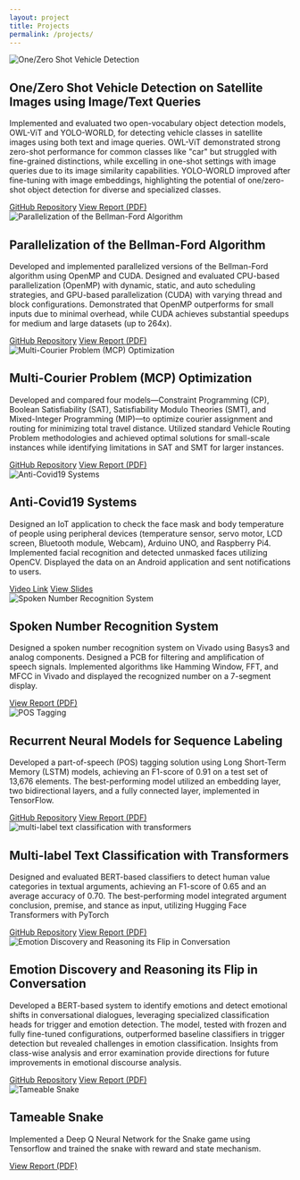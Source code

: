 ```yaml
---
layout: project
title: Projects
permalink: /projects/
---
```


<div class="projects">

  <div class="project-item" data-category="computer-vision">
    <img src="../images/mlcv.JPG" alt="One/Zero Shot Vehicle Detection">
    <div class="project-content">
      <h2>One/Zero Shot Vehicle Detection on Satellite Images using Image/Text Queries</h2>
      <p>Implemented and evaluated two open-vocabulary object detection models, OWL-ViT and YOLO-WORLD, for detecting vehicle classes in satellite images using both text and image queries. OWL-ViT demonstrated strong zero-shot performance for common classes like "car" but struggled with fine-grained distinctions, while excelling in one-shot settings with image queries due to its image similarity capabilities. YOLO-WORLD improved after fine-tuning with image embeddings, highlighting the potential of one/zero-shot object detection for diverse and specialized classes.</p>
      <div class="project-buttons">
        <a href="https://github.com/pelinsuacar/MLCV_project">GitHub Repository</a>
        <a href="https://github.com/pelinsuacar/MLCV_project/blob/main/MLCV_PROJECT_REPORT_PELINSU_ACAR.pdf">View Report (PDF)</a>
      </div>
    </div>
  </div>

  <div class="project-item" data-category="parallel-computing">
    <img src="../images/cudavsopenmp.JPG" alt="Parallelization of the Bellman-Ford Algorithm">
    <div class="project-content">
      <h2>Parallelization of the Bellman-Ford Algorithm</h2>
      <p>Developed and implemented parallelized versions of the Bellman-Ford algorithm using OpenMP and CUDA. Designed and evaluated CPU-based parallelization (OpenMP) with dynamic, static, and auto scheduling strategies, and GPU-based parallelization (CUDA) with varying thread and block configurations. Demonstrated that OpenMP outperforms for small inputs due to minimal overhead, while CUDA achieves substantial speedups for medium and large datasets (up to 264x).</p>
      <div class="project-buttons">
        <a href="https://github.com/pelinsuacar/parallel_bellman_ford_implementation">GitHub Repository</a>
        <a href="https://github.com/pelinsuacar/parallel_bellman_ford_implementation/blob/main/pelinsu_acar_project_report.pdf">View Report (PDF)</a>
      </div>
    </div>
  </div>

  <div class="project-item" data-category="optimization">
    <img src="../images/cdmo.png" alt="Multi-Courier Problem (MCP) Optimization">
    <div class="project-content">
      <h2>Multi-Courier Problem (MCP) Optimization</h2>
      <p>Developed and compared four models—Constraint Programming (CP), Boolean Satisfiability (SAT), Satisfiability Modulo Theories (SMT), and Mixed-Integer Programming (MIP)—to optimize courier assignment and routing for minimizing total travel distance. Utilized standard Vehicle Routing Problem methodologies and achieved optimal solutions for small-scale instances while identifying limitations in SAT and SMT for larger instances.</p>
      <div class="project-buttons">
        <a href="https://github.com/pelinsuacar/CDMO_Project">GitHub Repository</a>
        <a href="https://github.com/pelinsuacar/CDMO_Project/blob/main/CDMO_Project_Report.pdf">View Report (PDF)</a>
      </div>
    </div>
  </div>

<div class="project-item" data-category="computer-vision iot"> 
    <img src="../images/facemask.JPG" alt="Anti-Covid19 Systems">
    <div class="project-content">
      <h2>Anti-Covid19 Systems</h2>
      <p>Designed an IoT application to check the face mask and body temperature of people using peripheral devices (temperature sensor, servo motor, LCD screen, Bluetooth module, Webcam), Arduino UNO, and Raspberry Pi4. Implemented facial recognition and detected unmasked faces utilizing OpenCV. Displayed the data on an Android application and sent notifications to users.</p>
      <div class="project-buttons">
        <a href="https://www.youtube.com/watch?v=Hjg5IJv0Vv4" target="_blank">Video Link</a>
        <a href="https://docs.google.com/gview?url=https://raw.githubusercontent.com/pelinsuacar/pelinsuacar.github.io/master/files/anti-covid19.pptx&embedded=true" target="_blank">View Slides</a>
      </div>
    </div>
</div>


  <div class="project-item" data-category="signal-processing">
    <img src="../images/number_recognition.JPG" alt="Spoken Number Recognition System">
    <div class="project-content">
      <h2>Spoken Number Recognition System</h2>
      <p>Designed a spoken number recognition system on Vivado using Basys3 and analog components. Designed a PCB for filtering and amplification of speech signals. Implemented algorithms like Hamming Window, FFT, and MFCC in Vivado and displayed the recognized number on a 7-segment display.</p>
      <div class="project-buttons">
        <a href="https://docs.google.com/gview?url=https://raw.githubusercontent.com/pelinsuacar/pelinsuacar.github.io/master/files/Spoken Number Recognition.pdf&embedded=true" target="_blank">View Report (PDF)</a>
      </div>
    </div>
  </div>

  <div class="project-item" data-category="nlp">
    <img src="../images/nlp1.png" alt="POS Tagging">
    <div class="project-content">
      <h2>Recurrent Neural Models for Sequence Labeling</h2>
      <p>Developed a part-of-speech (POS) tagging solution using Long Short-Term Memory (LSTM) models, achieving an F1-score of 0.91 on a test set of 13,676 elements. The best-performing model utilized an embedding layer, two bidirectional layers, and a fully connected layer, implemented in TensorFlow.</p>
      <div class="project-buttons">
        <a href="https://github.com/pelinsuacar/NLP_Projects/blob/main/Assignment1.ipynb">GitHub Repository</a>
        <a href="https://github.com/pelinsuacar/NLP_Projects/blob/main/NLP_A1.pdf">View Report (PDF)</a>
      </div>
    </div>
  </div>

  <div class="project-item" data-category="nlp">
    <img src="../images/nlp2.png" alt="multi-label text classification with transformers">
    <div class="project-content">
      <h2>Multi-label Text Classification with Transformers</h2>
      <p>Designed and evaluated BERT-based classifiers to detect human value categories in textual arguments, achieving an F1-score of 0.65 and an average accuracy of 0.70. The best-performing model integrated argument conclusion, premise, and stance as input, utilizing Hugging Face Transformers with PyTorch</p>
      <div class="project-buttons">
        <a href="https://github.com/pelinsuacar/NLP_Projects/blob/main/Assignment2.ipynb">GitHub Repository</a>
        <a href="https://github.com/pelinsuacar/NLP_Projects/blob/main/NLP_A2.pdf">View Report (PDF)</a>
      </div>
    </div>
  </div>
    
  <div class="project-item" data-category="nlp">
    <img src="../images/nlp3.png" alt="Emotion Discovery and Reasoning its Flip in Conversation">
    <div class="project-content">
      <h2>Emotion Discovery and Reasoning its Flip in Conversation</h2>
      <p>Developed a BERT-based system to identify emotions and detect emotional shifts in conversational dialogues, leveraging specialized classification heads for trigger and emotion detection. The model, tested with frozen and fully fine-tuned configurations, outperformed baseline classifiers in trigger detection but revealed challenges in emotion classification. Insights from class-wise analysis and error examination provide directions for future improvements in emotional discourse analysis.</p>
      <div class="project-buttons">
        <a href="https://github.com/pelinsuacar/NLP_Projects/blob/main/NLP_project_Acar_Carkaxhia_Diaconu_Korsten.ipynb">GitHub Repository</a>
        <a href="https://github.com/pelinsuacar/NLP_Projects/blob/main/NLP_project_report_Acar_Carkaxhia_Diaconu_Korsten.pdf">View Report (PDF)</a>
      </div>
    </div>
  </div>

  <div class="project-item" data-category="reinforcement-learning">
    <img src="../images/teamable snake.JPG" alt="Tameable Snake">
    <div class="project-content">
      <h2>Tameable Snake</h2>
      <p>Implemented a Deep Q Neural Network for the Snake game using Tensorflow and trained the snake with reward and state mechanism.</p>
      <div class="project-buttons">
        <a href="https://docs.google.com/gview?url=https://raw.githubusercontent.com/pelinsuacar/pelinsuacar.github.io/master/files/temable snake.pdf&embedded=true" target="_blank">View Report (PDF)</a>
      </div>
    </div>
  </div>

</div>
